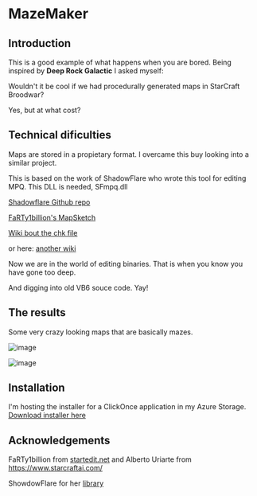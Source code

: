 # MazeMaker

## Introduction

This is a good example of what happens when you are bored. Being inspired by **Deep Rock Galactic** I asked myself:

Wouldn't it be cool if we had procedurally generated maps in StarCraft Broodwar?

Yes, but at what cost?

## Technical dificulties

Maps are stored in a propietary format. I overcame this buy looking into a similar project.

This is based on the work of ShadowFlare who wrote this tool for editing MPQ. This DLL is needed, SFmpq.dll

[Shadowflare Github repo](https://github.com/ShadowFlare/WinMPQ/blob/master/SFmpqapi.bas)

[FaRTy1billion's MapSketch](http://www.staredit.net/topic/10328/)

[Wiki bout the chk file](http://www.staredit.net/wiki/index.php?title=Scenario.chk)

or here:
[another wiki](https://www.starcraftai.com/wiki/CHK_Format)

Now we are in the world of editing binaries. That is when you know you have gone too deep.

And digging into old VB6 souce code. Yay!


## The results

Some very crazy looking maps that are basically mazes.

![image](https://github.com/LorenzoAlfaro/MazeMaker/assets/58958983/5d5cf652-5ff7-4518-abe6-bd2908ddc54b)

![image](https://github.com/LorenzoAlfaro/MazeMaker/assets/58958983/f7b69a59-7111-415b-be65-524f1149dd1c)






## Installation

I'm hosting the installer for a ClickOnce application in my Azure Storage.
[Download installer here](https://deploymentapps.z22.web.core.windows.net/MazeMaker/publish.htm)


## Acknowledgements
FaRTy1billion from [startedit.net](http://www.staredit.net/)
and
Alberto Uriarte from https://www.starcraftai.com/

ShowdowFlare for her [library](https://sfsrealm.hopto.org/)
